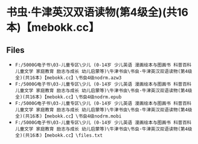 # 书虫·牛津英汉双语读物(第4级全)(共16本)【mebokk.cc】

## Files

- `F:/5000G电子书\03-儿童专区\少儿 (0-14岁 少儿英语 漫画绘本与图画书 科普百科 儿童文学 家庭教育 励志与成长 幼儿启蒙等)\牛津书虫\书虫·牛津英汉双语读物(第4级全)(共16本)【mebokk.cc】\书虫4级nodrm.azw3`
- `F:/5000G电子书\03-儿童专区\少儿 (0-14岁 少儿英语 漫画绘本与图画书 科普百科 儿童文学 家庭教育 励志与成长 幼儿启蒙等)\牛津书虫\书虫·牛津英汉双语读物(第4级全)(共16本)【mebokk.cc】\书虫4级nodrm.epub`
- `F:/5000G电子书\03-儿童专区\少儿 (0-14岁 少儿英语 漫画绘本与图画书 科普百科 儿童文学 家庭教育 励志与成长 幼儿启蒙等)\牛津书虫\书虫·牛津英汉双语读物(第4级全)(共16本)【mebokk.cc】\书虫4级nodrm.mobi`
- `F:/5000G电子书\03-儿童专区\少儿 (0-14岁 少儿英语 漫画绘本与图画书 科普百科 儿童文学 家庭教育 励志与成长 幼儿启蒙等)\牛津书虫\书虫·牛津英汉双语读物(第4级全)(共16本)【mebokk.cc】\files.txt`
